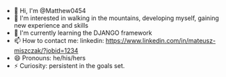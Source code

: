 - 👋 Hi, I'm @Matthew0454
- 👀 I'm interested in walking in the mountains, developing myself, gaining new experience and skills
- 🌱 I'm currently learning the DJANGO framework
- 📫 How to contact me: linkedin: https://www.linkedin.com/in/mateusz-miszczak/?jobid=1234
- 😄 Pronouns: he/his/hers
- ⚡ Curiosity: persistent in the goals set.
